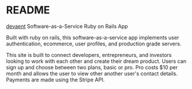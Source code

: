 # README

[devaent](www.soutendijk.herokuapp.com) Software-as-a-Service Ruby on Rails App

Built with ruby on rails, this software-as-a-service app implements user authentication, 
ecommerce, user profiles, and production grade servers.


This site is built to connect developers, entrepreneurs, and investors looking to
work with each other and create their dream product. Users can sign up and choose
between two plans, basic or pro. Pro costs $10 per month and allows the user to view
other another user's contact details. Payments are made using the Stripe API.